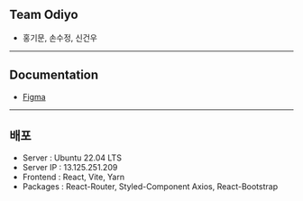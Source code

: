 ## Team Odiyo

- 홍기문, 손수정, 신건우

---

## Documentation

- [Figma](https://www.figma.com/file/NbncOeK1gILclChBlToRPZ/%ED%8C%80-%ED%9A%8C%EC%9D%98?type=design&node-id=0-1&mode=design&t=FtBl1yGF8S7PtcGE-0)

---

## 배포

- Server : Ubuntu 22.04 LTS
- Server IP : 13.125.251.209
- Frontend : React, Vite, Yarn
- Packages : React-Router, Styled-Component Axios, React-Bootstrap